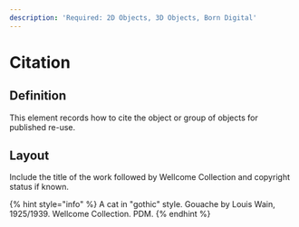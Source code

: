 ```yaml
---
description: 'Required: 2D Objects, 3D Objects, Born Digital'
---
```


# Citation

## Definition

This element records how to cite the object or group of objects for published re-use.

## Layout 

Include the title of the work followed by Wellcome Collection and copyright status if known.

{% hint style="info" %}
A cat in "gothic" style. Gouache by Louis Wain, 1925/1939. Wellcome Collection. PDM.
{% endhint %}

 

